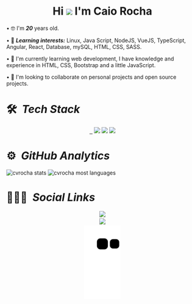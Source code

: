 **<h1 align="center">Hi <img src="https://raw.githubusercontent.com/kaueMarques/kaueMarques/master/hi.gif" width="30px"> I'm Caio Rocha</h1>**
<p align="left">  </p>

• 🤓 I'm **_20_** years old.

• 👀 **_Learning interests:_** Linux, Java Script, NodeJS, VueJS, TypeScript, Angular, React, Database, mySQL, HTML, CSS, SASS.

• 🌱 I'm currently learning web development, I have knowledge and experience in HTML, CSS, Bootstrap and a little JavaScript.

• 💞️ I'm looking to collaborate on personal projects and open source projects.

# 🛠 &nbsp;*Tech Stack*
<div align="center">
<a href="https://en.wikipedia.org/wiki/JavaScript/" target="_blank"><img "https://img.shields.io/badge/-JavaScript-05122A?style=flat&logo=javascript" &nbsp;> </a>
<a href="https://en.wikipedia.org/wiki/HTML" target="_blank"><img "https://img.shields.io/badge/-HTML-05122A?style=flat&logo=HTML5" &nbsp;> </a>
<a href="https://en.wikipedia.org/wiki/CSS" target="_blank"><img "https://img.shields.io/badge/-CSS-05122A?style=flat&logo=CSS3&logoColor=1572B6" &nbsp;></a>
<a href="https://en.wikipedia.org/wiki/Git" target="_blank"><img src="https://img.shields.io/badge/-Git-05122A?style=flat&logo=git" &nbsp;></a>
<a href="https://en.wikipedia.org/wiki/Gitub" target="_blank"><img src="https://img.shields.io/badge/-GitHub-05122A?style=flat&logo=github" &nbsp;></a>
<a href="https://en.wikipedia.org/wiki/Visual_Studio_Code" target="_blank"><img src="https://img.shields.io/badge/-Visual%20Studio%20Code-05122A?style=flat&logo=visual-studio-code&logoColor=007ACC"></a>
</div>

# ⚙️ &nbsp;*GitHub Analytics*
<div display="flex">
<p align="left">
<img width="530em" src="https://github-readme-stats.vercel.app/api?username=cvrocha&show_icons=true&theme=aura_dark" alt="cvrocha stats"/>
<img width="530em" src="https://github-readme-stats.vercel.app/api/top-langs/?username=cvrocha&layout=compact&theme=aura_dark" alt="cvrocha most languages"/>
</p>
</div>

# 👨🏽‍🦲 &nbsp;*Social Links*

<div align="center"><a align="left" href="https://www.linkedin.com/in/caiovrocha/" target="_blank"><img src="https://img.shields.io/twitter/url?color=red&label=Linkedin&logo=Linkedin&logoColor=red&style=for-the-badge&url=https%3A%2F%2Fwww.linkedin.com%2Fin%2Fcaiovrocha%2F" &nbsp;></a>

<div display="flex"><a align="right" href="https://cvrocha.github.io/Portifolio/" target="_blank"><img src="https://img.shields.io/twitter/url?color=red&label=%F0%9F%96%A5%EF%B8%8F%20Website&logo=keyboard&logoColor=red&style=for-the-badge&url=https%3A%2F%2Fcvrocha.github.io%2Fportifolio%2Findex.html" &nbsp;></a>




<div align="center"><a href="https://github.com/cvrocha"><img src="https://github.com/rafaballerini/rafaballerini/blob/output/github-contribution-grid-snake.svg"></a></div>

